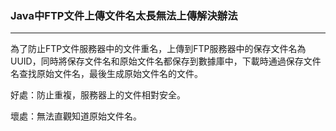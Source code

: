 ### Java中FTP文件上傳文件名太長無法上傳解決辦法

****

為了防止FTP文件服務器中的文件重名，上傳到FTP服務器中的保存文件名為UUID，同時將保存文件名和原始文件名都保存到數據庫中，下載時通過保存文件名查找原始文件名，最後生成原始文件名的文件。

好處：防止重複，服務器上的文件相對安全。

壞處：無法直觀知道原始文件名。

